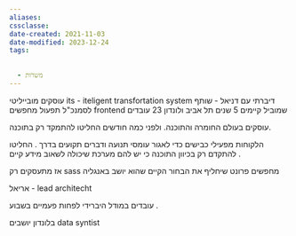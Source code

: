 ```yaml
---
aliases: 
cssclasse: 
date-created: 2021-11-03
date-modified: 2023-12-24
tags:
  
  
  - משרות
---
```


 עוסקים מובייליטי its - iteligent transfortation system
דיברתי עם דניאל - שותף לסמנכ"ל תפעול
מחפשים frontend שמוביל
קיימים 5 שנים תל אביב ולונדון 23 עובדים

עוסקים בעולם החומרה והתוכנה. ולפני כמה חודשים החליטו להתמקד רק בתוכנה.

הלקוחות מפעילי כבישים כדי לאגור עומסי תנועה ודברים תקועים בדרך .
החליטו להתקדם רק בכיוון התוכנה כי  יש להם מערכת שיכולה לשאוב מידע קיים .

אז מתעסקים רק sass מחפשים פרונט שיחליף את הבחור הקיים שהוא יושב באנגליה

אריאל - lead architecht

עובדים במודל היברידי לפחות פעמיים בשבוע .

בלונדון יושבים data syntist
